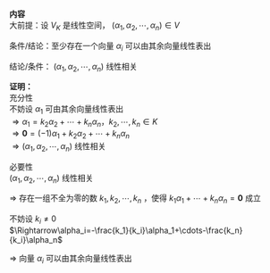 **内容**  
大前提：设 $V_K$ 是线性空间， $(\alpha_1,\alpha_2,\cdots,\alpha_n)\in V$  
  
条件/结论：至少存在一个向量 $\alpha_i$ 可以由其余向量线性表出  
  
结论/条件： $(\alpha_1,\alpha_2,\cdots,\alpha_n)$ 线性相关  
  
**证明：**  
充分性  
不妨设 $\alpha_1$ 可由其余向量线性表出  
 $\Rightarrow  
\alpha_1=k_2\alpha_2+\cdots+k_n\alpha_n，k_2,\cdots,k_n\in K$  
 $\Rightarrow\mathbf0=(-1)\alpha_1+k_2\alpha_2+\cdots+k_n\alpha_n$  
 $\Rightarrow(\alpha_1,\alpha_2,\cdots,\alpha_n)$ 线性相关  
  
必要性  
 $(\alpha_1,\alpha_2,\cdots,\alpha_n)$ 线性相关  
  
 $\Rightarrow$ 存在一组不全为零的数 $k_1,k_2,\cdots,k_n$ ，使得 $k_1\alpha_1+\cdots+k_n\alpha_n=\mathbf{0}$ 成立  
  
不妨设 $k_i\neq0$  
 $\Rightarrow\alpha_i=-\frac{k_1}{k_i}\alpha_1+\cdots-\frac{k_n}{k_i}\alpha_n$  
  
 $\Rightarrow$ 向量 $\alpha_i$ 可以由其余向量线性表出  
